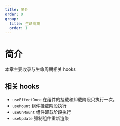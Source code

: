 ```yaml
---
title: 简介
order: 0
group:
  title: 生命周期
  order: 1
---
```


# 简介
本章主要收录与生命周期相关 hooks

## 相关 hooks
- `useEffectOnce` 在组件的挂载和卸载阶段只执行一次。
- `useMount` 组件挂载阶段执行
- `useUnMount` 组件卸载阶段执行
- `useUpdate` 强制组件重新渲染
